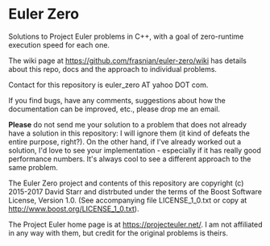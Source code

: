 # Euler Zero
Solutions to Project Euler problems in C++, with a goal of zero-runtime execution speed for each one.

The wiki page at https://github.com/frasnian/euler-zero/wiki has details about this repo, docs and the approach to individual problems.

Contact for this repository is euler_zero AT yahoo DOT com.

If you find bugs, have any comments, suggestions about how the documentation can be improved, etc., please drop me an email.

**Please** do not send me your solution to a problem that does not already have a solution in this repository: I will ignore them (it kind of defeats the entire purpose, right?). On the other hand, if I've already worked out a solution, I'd love to see your implementation - especially if it has really good performance numbers. It's always cool to see a different approach to the same problem.

The Euler Zero project and contents of this repository are copyright (c) 2015-2017 David Starr and distrbuted under the terms of the Boost Software License, Version 1.0. (See accompanying file LICENSE_1_0.txt or copy at http://www.boost.org/LICENSE_1_0.txt).

The Project Euler home page is at https://projecteuler.net/.  I am not affiliated in any way with them, but credit for the original problems is theirs.
